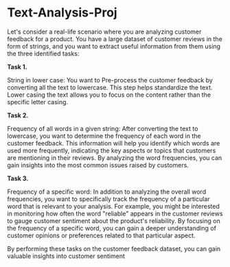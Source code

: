 # Text-Analysis-Proj

Let's consider a real-life scenario where you are analyzing customer feedback for a product. You have a large dataset of customer reviews in the form of strings, and you want to extract useful information from them using the three identified tasks:

**Task 1.**

String in lower case: You want to Pre-process the customer feedback by converting all the text to lowercase. This step helps standardize the text. Lower casing the text allows you to focus on the content rather than the specific letter casing.

**Task 2.** 

Frequency of all words in a given string: After converting the text to lowercase, you want to determine the frequency of each word in the customer feedback. This information will help you identify which words are used more frequently, indicating the key aspects or topics that customers are mentioning in their reviews. By analyzing the word frequencies, you can gain insights into the most common issues raised by customers.

**Task 3.** 

Frequency of a specific word: In addition to analyzing the overall word frequencies, you want to specifically track the frequency of a particular word that is relevant to your analysis. For example, you might be interested in monitoring how often the word "reliable" appears in the customer reviews to gauge customer sentiment about the product's reliability. By focusing on the frequency of a specific word, you can gain a deeper understanding of customer opinions or preferences related to that particular aspect.

By performing these tasks on the customer feedback dataset, you can gain valuable insights into customer sentiment
